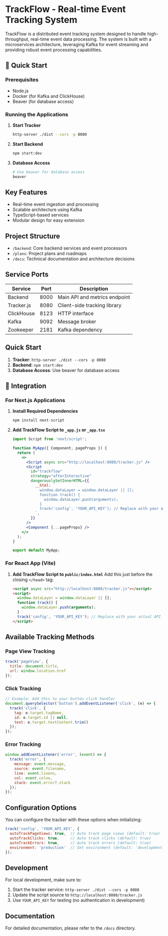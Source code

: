 # TrackFlow - Real-time Event Tracking System

TrackFlow is a distributed event tracking system designed to handle high-throughput, real-time event data processing. The system is built with a microservices architecture, leveraging Kafka for event streaming and providing robust event processing capabilities.

## 🚀 Quick Start

### Prerequisites
- Node.js
- Docker (for Kafka and ClickHouse)
- Beaver (for database access)

### Running the Applications

1. **Start Tracker**
   ```bash
   http-server ./dist --cors -p 8080
   ```

2. **Start Backend**
   ```bash
   npm start:dev
   ```

3. **Database Access**
   ```bash
   # Use beaver for database access
   beaver
   ```

## Key Features
- Real-time event ingestion and processing
- Scalable architecture using Kafka
- TypeScript-based services
- Modular design for easy extension

## Project Structure
- `/backend`: Core backend services and event processors
- `/plans`: Project plans and roadmaps
- `/docs`: Technical documentation and architecture decisions

## Service Ports

| Service     | Port  | Description                     |
|-------------|-------|---------------------------------|
| Backend     | 8000  | Main API and metrics endpoint   |
| Tracker.js  | 8080  | Client-side tracking library    |
| ClickHouse  | 8123  | HTTP interface                 |
| Kafka       | 9092  | Message broker                 |
| Zookeeper   | 2181  | Kafka dependency               |

## Quick Start
1. **Tracker**: `http-server ./dist --cors -p 8080`
2. **Backend**: `npm start:dev`
3. **Database Access**: Use beaver for database access

## 📱 Integration

### For Next.js Applications

1. **Install Required Dependencies**
   ```bash
   npm install next-script
   ```

2. **Add TrackFlow Script to `_app.js` or `_app.tsx`**
   ```jsx
   import Script from 'next/script';
   
   function MyApp({ Component, pageProps }) {
     return (
       <>
         <Script async src="http://localhost:8080/tracker.js" />
         <Script
           id="trackflow"
           strategy="afterInteractive"
           dangerouslySetInnerHTML={{
             __html: `
               window.dataLayer = window.dataLayer || [];
               function track() {
                 window.dataLayer.push(arguments);
               }
               track('config', 'YOUR_API_KEY'); // Replace with your actual API key
             `,
           }}
         />
         <Component {...pageProps} />
       </>
     );
   }
   
   export default MyApp;
   ```

### For React App (Vite)

1. **Add TrackFlow Script to `public/index.html`**
   Add this just before the closing `</head>` tag:
   ```html
   <script async src="http://localhost:8080/tracker.js"></script>
   <script>
     window.dataLayer = window.dataLayer || [];
     function track() {
       window.dataLayer.push(arguments);
     }
     track('config', 'YOUR_API_KEY'); // Replace with your actual API key
   </script>
   ```

## Available Tracking Methods

### Page View Tracking
```javascript
track('pageView', {
  title: document.title,
  url: window.location.href
});
```

### Click Tracking
```javascript
// Example: Add this to your button click handler
document.querySelector('button').addEventListener('click', (e) => {
  track('click', {
    tag: e.target.tagName,
    id: e.target.id || null,
    text: e.target.textContent.trim()
  });
});
```

### Error Tracking
```javascript
window.addEventListener('error', (event) => {
  track('error', {
    message: event.message,
    source: event.filename,
    line: event.lineno,
    col: event.colno,
    stack: event.error?.stack
  });
});
```

## Configuration Options

You can configure the tracker with these options when initializing:

```javascript
track('config', 'YOUR_API_KEY', {
  autoTrackPageViews: true,  // Auto track page views (default: true)
  autoTrackClicks: true,     // Auto track clicks (default: true)
  autoTrackErrors: true,     // Auto track errors (default: true)
  environment: 'production'  // Set environment (default: 'development')
});
```

## Development

For local development, make sure to:
1. Start the tracker service: `http-server ./dist --cors -p 8080`
2. Update the script source to `http://localhost:8080/tracker.js`
3. Use `YOUR_API_KEY` for testing (no authentication in development)

## Documentation
For detailed documentation, please refer to the `/docs` directory.